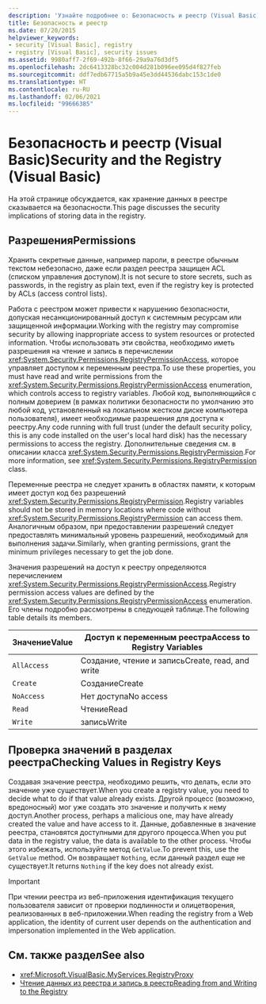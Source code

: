 ```yaml
---
description: 'Узнайте подробнее о: Безопасность и реестр (Visual Basic)'
title: Безопасность и реестр
ms.date: 07/20/2015
helpviewer_keywords:
- security [Visual Basic], registry
- registry [Visual Basic], security issues
ms.assetid: 9980aff7-2f69-492b-8f66-29a9a76d3df5
ms.openlocfilehash: 2dc6413328bc32c004d281b096ee095d4f827feb
ms.sourcegitcommit: ddf7edb67715a5b9a45e3dd44536dabc153c1de0
ms.translationtype: HT
ms.contentlocale: ru-RU
ms.lasthandoff: 02/06/2021
ms.locfileid: "99666385"
---
```

# <a name="security-and-the-registry-visual-basic"></a><span data-ttu-id="a181c-103">Безопасность и реестр (Visual Basic)</span><span class="sxs-lookup"><span data-stu-id="a181c-103">Security and the Registry (Visual Basic)</span></span>

<span data-ttu-id="a181c-104">На этой странице обсуждается, как хранение данных в реестре сказывается на безопасности.</span><span class="sxs-lookup"><span data-stu-id="a181c-104">This page discusses the security implications of storing data in the registry.</span></span>  
  
## <a name="permissions"></a><span data-ttu-id="a181c-105">Разрешения</span><span class="sxs-lookup"><span data-stu-id="a181c-105">Permissions</span></span>  

 <span data-ttu-id="a181c-106">Хранить секретные данные, например пароли, в реестре обычным текстом небезопасно, даже если раздел реестра защищен ACL (списком управления доступом).</span><span class="sxs-lookup"><span data-stu-id="a181c-106">It is not secure to store secrets, such as passwords, in the registry as plain text, even if the registry key is protected by ACLs (access control lists).</span></span>  
  
 <span data-ttu-id="a181c-107">Работа с реестром может привести к нарушению безопасности, допуская несанкционированный доступ к системным ресурсам или защищенной информации.</span><span class="sxs-lookup"><span data-stu-id="a181c-107">Working with the registry may compromise security by allowing inappropriate access to system resources or protected information.</span></span> <span data-ttu-id="a181c-108">Чтобы использовать эти свойства, необходимо иметь разрешения на чтение и запись в перечислении <xref:System.Security.Permissions.RegistryPermissionAccess>, которое управляет доступом к переменным реестра.</span><span class="sxs-lookup"><span data-stu-id="a181c-108">To use these properties, you must have read and write permissions from the <xref:System.Security.Permissions.RegistryPermissionAccess> enumeration, which controls access to registry variables.</span></span> <span data-ttu-id="a181c-109">Любой код, выполняющийся с полным доверием (в рамках политики безопасности по умолчанию это любой код, установленный на локальном жестком диске компьютера пользователя), имеет необходимые разрешения для доступа к реестру.</span><span class="sxs-lookup"><span data-stu-id="a181c-109">Any code running with full trust (under the default security policy, this is any code installed on the user's local hard disk) has the necessary permissions to access the registry.</span></span> <span data-ttu-id="a181c-110">Дополнительные сведения см. в описании класса <xref:System.Security.Permissions.RegistryPermission>.</span><span class="sxs-lookup"><span data-stu-id="a181c-110">For more information, see <xref:System.Security.Permissions.RegistryPermission> class.</span></span>  
  
 <span data-ttu-id="a181c-111">Переменные реестра не следует хранить в областях памяти, к которым имеет доступ код без разрешений <xref:System.Security.Permissions.RegistryPermission>.</span><span class="sxs-lookup"><span data-stu-id="a181c-111">Registry variables should not be stored in memory locations where code without <xref:System.Security.Permissions.RegistryPermission> can access them.</span></span> <span data-ttu-id="a181c-112">Аналогичным образом, при предоставлении разрешений следует предоставлять минимальный уровень разрешений, необходимый для выполнения задачи.</span><span class="sxs-lookup"><span data-stu-id="a181c-112">Similarly, when granting permissions, grant the minimum privileges necessary to get the job done.</span></span>  
  
 <span data-ttu-id="a181c-113">Значения разрешений на доступ к реестру определяются перечислением <xref:System.Security.Permissions.RegistryPermissionAccess>.</span><span class="sxs-lookup"><span data-stu-id="a181c-113">Registry permission access values are defined by the <xref:System.Security.Permissions.RegistryPermissionAccess> enumeration.</span></span> <span data-ttu-id="a181c-114">Его члены подробно рассмотрены в следующей таблице.</span><span class="sxs-lookup"><span data-stu-id="a181c-114">The following table details its members.</span></span>  
  
|<span data-ttu-id="a181c-115">Значение</span><span class="sxs-lookup"><span data-stu-id="a181c-115">Value</span></span>|<span data-ttu-id="a181c-116">Доступ к переменным реестра</span><span class="sxs-lookup"><span data-stu-id="a181c-116">Access to Registry Variables</span></span>|  
|-----------|----------------------------------|  
|`AllAccess`|<span data-ttu-id="a181c-117">Создание, чтение и запись</span><span class="sxs-lookup"><span data-stu-id="a181c-117">Create, read, and write</span></span>|  
|`Create`|<span data-ttu-id="a181c-118">Создание</span><span class="sxs-lookup"><span data-stu-id="a181c-118">Create</span></span>|  
|`NoAccess`|<span data-ttu-id="a181c-119">Нет доступа</span><span class="sxs-lookup"><span data-stu-id="a181c-119">No access</span></span>|  
|`Read`|<span data-ttu-id="a181c-120">Чтение</span><span class="sxs-lookup"><span data-stu-id="a181c-120">Read</span></span>|  
|`Write`|<span data-ttu-id="a181c-121">запись</span><span class="sxs-lookup"><span data-stu-id="a181c-121">Write</span></span>|  
  
## <a name="checking-values-in-registry-keys"></a><span data-ttu-id="a181c-122">Проверка значений в разделах реестра</span><span class="sxs-lookup"><span data-stu-id="a181c-122">Checking Values in Registry Keys</span></span>  

 <span data-ttu-id="a181c-123">Создавая значение реестра, необходимо решить, что делать, если это значение уже существует.</span><span class="sxs-lookup"><span data-stu-id="a181c-123">When you create a registry value, you need to decide what to do if that value already exists.</span></span> <span data-ttu-id="a181c-124">Другой процесс (возможно, вредоносный) мог уже создать это значение и получить к нему доступ.</span><span class="sxs-lookup"><span data-stu-id="a181c-124">Another process, perhaps a malicious one, may have already created the value and have access to it.</span></span> <span data-ttu-id="a181c-125">Данные, добавленные в значение реестра, становятся доступными для другого процесса.</span><span class="sxs-lookup"><span data-stu-id="a181c-125">When you put data in the registry value, the data is available to the other process.</span></span> <span data-ttu-id="a181c-126">Чтобы этого избежать, используйте метод `GetValue`.</span><span class="sxs-lookup"><span data-stu-id="a181c-126">To prevent this, use the `GetValue` method.</span></span> <span data-ttu-id="a181c-127">Он возвращает `Nothing`, если данный раздел еще не существует.</span><span class="sxs-lookup"><span data-stu-id="a181c-127">It returns `Nothing` if the key does not already exist.</span></span>  
  
> [!IMPORTANT]
> <span data-ttu-id="a181c-128">При чтении реестра из веб-приложения идентификация текущего пользователя зависит от проверки подлинности и олицетворения, реализованных в веб-приложении.</span><span class="sxs-lookup"><span data-stu-id="a181c-128">When reading the registry from a Web application, the identity of current user depends on the authentication and impersonation implemented in the Web application.</span></span>  
  
## <a name="see-also"></a><span data-ttu-id="a181c-129">См. также раздел</span><span class="sxs-lookup"><span data-stu-id="a181c-129">See also</span></span>

- <xref:Microsoft.VisualBasic.MyServices.RegistryProxy>
- [<span data-ttu-id="a181c-130">Чтение данных из реестра и запись в реестр</span><span class="sxs-lookup"><span data-stu-id="a181c-130">Reading from and Writing to the Registry</span></span>](reading-from-and-writing-to-the-registry.md)
